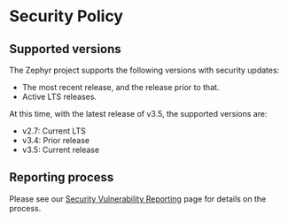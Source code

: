 # Security Policy

## Supported versions

The Zephyr project supports the following versions with security
updates:

  - The most recent release, and the release prior to that.
  - Active LTS releases.

At this time, with the latest release of v3.5, the supported
versions are:

  - v2.7: Current LTS
  - v3.4: Prior release
  - v3.5: Current release

## Reporting process

Please see our [Security Vulnerability
Reporting](https://docs.zephyrproject.org/latest/security/reporting.html)
page for details on the process.
